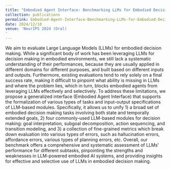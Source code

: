 ```yaml
---
title: "Embodied Agent Interface: Benchmarking LLMs for Embodied Decision Making"
collection: publications
permalink: Embodied-Agent-Interface-Benchmarking-LLMs-for-Embodied-Decision-Making
date: 2024/12/10
venue: 'NeurIPS 2024 (Oral)
'
---
```

We aim to evaluate Large Language Models (LLMs) for embodied decision making. While a significant body of work has been leveraging LLMs for decision making in embodied environments, we still lack a systematic understanding of their performances, because they are usually applied in different domains for different purposes, and built based on different inputs and outputs. Furthermore, existing evaluations tend to rely solely on a final success rate, making it difficult to pinpoint what ability is missing in LLMs and where the problem lies, which in turn, blocks embodied agents from leveraging LLMs effectively and selectively. To address these limitations, we propose a generalized interface (Embodied Agent Interface) that supports the formalization of various types of tasks and input-output specifications of LLM-based modules. Specifically, it allows us to unify 1) a broad set of embodied decision making tasks involving both state and temporally extended goals, 2) four commonly-used LLM-based modules for decision making: goal interpretation, subgoal decomposition, action sequencing, and transition modeling, and 3) a collection of fine-grained metrics which break down evaluation into various types of errors, such as hallucination errors, affordance errors, various types of planning errors, etc. Overall, our benchmark offers a comprehensive and systematic assessment of LLMs' performance for different subtasks, pinpointing the strengths and weaknesses in LLM-powered embodied AI systems, and providing insights for effective and selective use of LLMs in embodied decision making.
